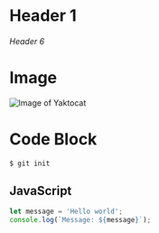 # Header 1
###### Header 6

# Image
![Image of Yaktocat](https://octodex.github.com/images/yaktocat.png)

# Code Block
```
$ git init
```
## JavaScript
```javascript
let message = 'Hello world';
console.log(`Message: ${message}`);
```

